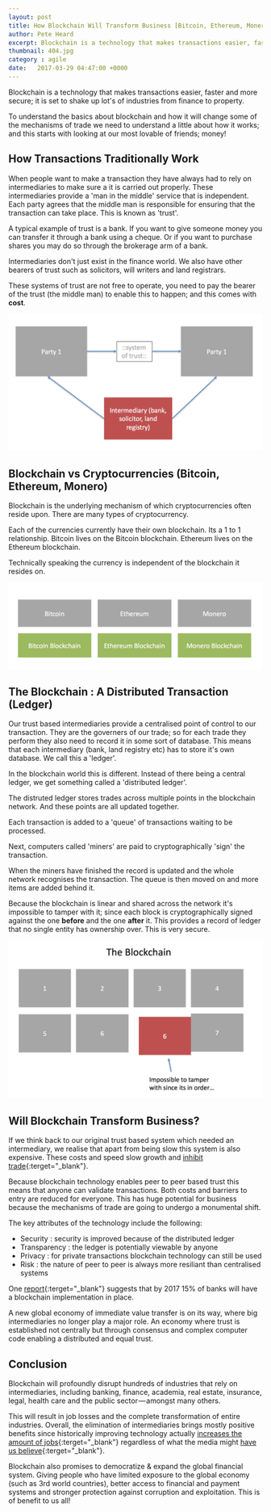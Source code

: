 ```yaml
---
layout: post
title: How Blockchain Will Transform Business [Bitcoin, Ethereum, Monero]
author: Pete Heard
excerpt: Blockchain is a technology that makes transactions easier, faster and more secure; it is set to shake up lot's of industries from finance to property. 
thumbnail: 404.jpg
category : agile
date:   2017-03-29 04:47:00 +0000
---
```


Blockchain is a technology that makes transactions easier, faster and more secure; it is set to shake up lot's of industries from finance to property. 

To understand the basics about blockchain and how it will change some of the mechanisms of trade we need to understand a little about how it works; and this starts with looking at our most lovable of friends; money! 

## How Transactions Traditionally Work

When people want to make a transaction they have always had to rely on intermediaries to make sure a it is carried out properly. These intermediaries provide a 'man in the middle' service that is independent. Each party agrees that the middle man is responsible for ensuring that the transaction can take place. This is known as 'trust'. 

A typical example of trust is a bank. If you want to give someone money you can transfer it through a bank using a cheque. Or if you want to purchase shares you may do so through the brokerage arm of a bank.

Intermediaries don't just exist in the finance world. We also have other bearers of trust such as solicitors, will writers and land registrars.

These systems of trust are not free to operate, you need to pay the bearer of the trust (the middle man) to enable this to happen; and this comes with **cost**.

![Intermediary of trust](images/2_image.png "Intermediary of trust")

## Blockchain vs Cryptocurrencies (Bitcoin, Ethereum, Monero)

Blockchain is the underlying mechanism of which cryptocurrencies often reside upon. There are many types of cryptocurrency.

Each of the currencies currently have their own blockchain. Its a 1 to 1 relationship. Bitcoin lives on the Bitcoin blockchain. Ethereum lives on the Ethereum  blockchain.

Technically speaking the currency is independent of the blockchain it resides on.

![The distributed ledger](images/1_image.png "The distributed ledger")

## The Blockchain : A Distributed Transaction (Ledger)

Our trust based intermediaries provide a centralised point of control to our transaction. They are the governers of our trade; so for each trade they  perform they also need to record it in some sort of database. This means that each intermediary (bank, land registry etc) has to store it's own database. We call this a 'ledger'.

In the blockchain world this is different. Instead of there being a central ledger, we get something called a 'distributed ledger'.

The distruted ledger stores trades across multiple points in the blockchain network. And these points are all updated together.

Each transaction is added to a 'queue' of transactions waiting to be processed.

Next, computers called 'miners' are paid to cryptographically 'sign' the transaction. 

When the miners have finished the record is updated and the whole network recognises the transaction. The queue is then moved on and more items are added behind it.

Because the blockchain is linear and shared across the network it's impossible to tamper with it; since each block is cryptographically signed against the one **before** and the one **after** it. This provides a record of ledger that no single entity has ownership over. This is very secure.

![Types of blockchain](images/3_image.png "Types of blockchain")


## Will Blockchain Transform Business?

If we think back to our original trust based system which needed an intermediary, we realise that apart from being slow this system is also expensive. These costs and speed slow growth and [inhibit trade](https://www.wto.org/english/res_e/booksp_e/aid4trade15_chap1_e.pdf){:terget="_blank"}.

Because blockchain technology enables peer to peer based trust this means that anyone can validate transactions. Both costs and barriers to entry are reduced for everyone. This has huge potential for business because the mechanisms of trade are going to undergo a monumental shift.

The key attributes of the technology include the following:

- Security : security is improved because of the distributed ledger
- Transparency : the ledger is potentially viewable by anyone  
- Privacy : for private transactions blockchain technology can still be used
- Risk : the nature of peer to peer is always more resiliant than centralised systems 

One [report](http://uk.reuters.com/article/us-tech-blockchain-ibm-idUKKCN11Y28D){:terget="_blank"} suggests that by 2017 15% of banks will have a blockchain implementation in place.

A new global economy of immediate value transfer is on its way, where big intermediaries no longer play a major role. An economy where trust is established not centrally but through consensus and complex computer code enabling a distributed and equal trust.

## Conclusion 

Blockchain will profoundly disrupt hundreds of industries that rely on intermediaries, including banking, finance, academia, real estate, insurance, legal, health care and the public sector — amongst many others.

This will result in job losses and the complete transformation of entire industries. Overall, the elimination of intermediaries brings mostly positive benefits since historically improving technology actually [increases the amount of jobs](https://www.theguardian.com/business/2015/aug/17/technology-created-more-jobs-than-destroyed-140-years-data-census){:terget="_blank"} regardless of what the media might [have us believe](http://www.cnbc.com/2016/11/04/elon-musk-robots-will-take-your-jobs-government-will-have-to-pay-your-wage.html){:terget="_blank"}.

Blockchain also promises to democratize & expand the global financial system. Giving people who have limited exposure to the global economy (such as 3rd world countries), better access to financial and payment systems and stronger protection against corruption and exploitation. This is of benefit to us all!